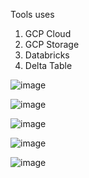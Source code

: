 Tools uses
   1) GCP Cloud
   2) GCP Storage
   3) Databricks
   4) Delta Table





![image](https://github.com/user-attachments/assets/67a3d6e5-6957-4379-bc4a-e0af003687d4)






![image](https://github.com/user-attachments/assets/9112b35a-582f-44be-9656-8dea5ffa0058)




![image](https://github.com/user-attachments/assets/db8d5875-0ab7-4d4d-b587-a8351cd4e0b2)







![image](https://github.com/user-attachments/assets/3138978a-a993-4e7f-8cf1-521dbd0ae026)




![image](https://github.com/user-attachments/assets/d6f1dcc4-13c5-41c1-ba9f-d4eab0cc11e7)









